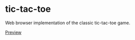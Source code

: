 # tic-tac-toe
Web browser implementation of the classic tic-tac-toe game.

[Preview](https://lenn-e.github.io/tic-tac-toe/)
